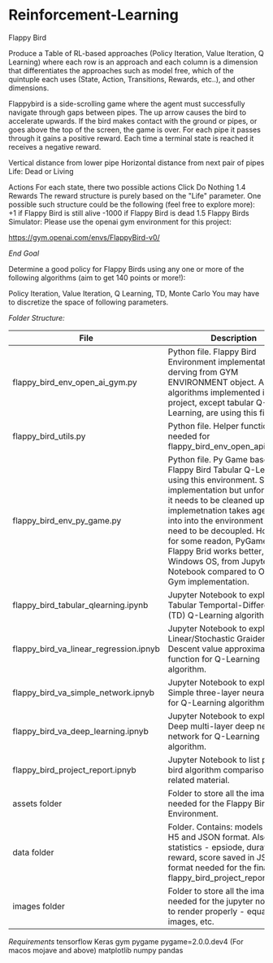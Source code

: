# Reinforcement-Learning
Flappy Bird

Produce a Table of RL-based approaches (Policy Iteration, Value Iteration, Q Learning) 
where each row is an approach and each column is a dimension that differentiates the approaches such as model free, 
which of the quintuple each uses (State, Action, Transitions, Rewards, etc..), and other dimensions.


Flappybird is a side-scrolling game where the agent must successfully navigate through gaps between pipes. The up arrow causes the bird to accelerate upwards. If the bird makes contact with the ground or pipes, or goes above the top of the screen, the game is over. For each pipe it passes through it gains a positive reward. Each time a terminal state is reached it receives a negative reward.

Vertical distance from lower pipe
Horizontal distance from next pair of pipes
Life: Dead or Living

Actions
For each state, there two possible actions
Click
Do Nothing
1.4  Rewards
The reward structure is purely based on the "Life" parameter. One possible such structure could be the following (feel free to explore more):
+1 if Flappy Bird is still alive
-1000 if Flappy Bird is dead
1.5  Flappy Birds Simulator:
Please use the openai gym environment for this project:

https://gym.openai.com/envs/FlappyBird-v0/

*End Goal*

Determine a good policy for Flappy Birds using any one or more of the following algorithms (aim to get 140 points or more!):

Policy Iteration, Value Iteration, Q Learning, TD, Monte Carlo
You may have to discretize the space of following parameters.

*Folder Structure:*

| File | Description |
| --- | --- |
| flappy_bird_env_open_ai_gym.py | Python file. Flappy Bird Environment implementation derving from GYM ENVIRONMENT object. All the algorithms implemented in this project, except tabular Q-Learning, are using this file.  |
| flappy_bird_utils.py | Python file. Helper functions needed for flappy_bird_env_open_api_gym.py. |
| flappy_bird_env_py_game.py | Python file. Py Game based Flappy Bird Tabular Q-Learning is using this environment. Simple implementation but unfortunately, it needs to be cleaned up. Current implemetnation takes agent as into into the environment and they need to be decoupled. However, for some readon, PyGame driven Flappy Brid works better, in Windows OS, from  Jupyter Notebook compared to Open AI Gym implementation.|
| flappy_bird_tabular_qlearning.ipynb | Jupyter Notebook to explore the Tabular Temportal-Difference (TD) Q-Learning algorithm.|
| flappy_bird_va_linear_regression.ipnyb | Jupyter Notebook to explore the Linear/Stochastic Graident Descent value approximation function for Q-Learning algorithm.|
| flappy_bird_va_simple_network.ipnyb | Jupyter Notebook to explore the Simple three-layer neural network for Q-Learning algorithm.|
| flappy_bird_va_deep_learning.ipnyb | Jupyter Notebook to explore the Deep multi-layer deep neural network for Q-Learning algorithm.|
| flappy_bird_project_report.ipnyb | Jupyter Notebook to list project bird algorithm comparisons and related material.|
| assets folder| Folder to store all the images needed for the Flappy Bird Environment.|
| data folder| Folder. Contains: models saved in H5 and JSON format. Also all the statistics - epsiode, duration, reward, score saved in JSON format needed for the final report flappy_bird_project_report.ipnyb.|
| images folder| Folder to store all the images needed for the jupyter notebooks to render properly - equations, images, etc.|

*Requirements*
tensorflow
Keras
gym
pygame
pygame=2.0.0.dev4 (For macos mojave and above)
matplotlib
numpy
pandas